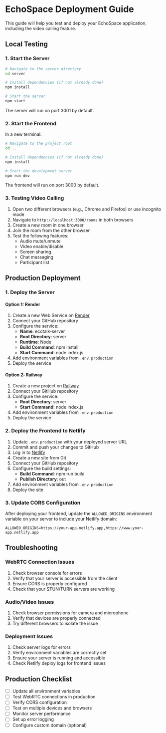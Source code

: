 # EchoSpace Deployment Guide

This guide will help you test and deploy your EchoSpace application, including the video calling feature.

## Local Testing

### 1. Start the Server

```bash
# Navigate to the server directory
cd server

# Install dependencies (if not already done)
npm install

# Start the server
npm start
```

The server will run on port 3001 by default.

### 2. Start the Frontend

In a new terminal:

```bash
# Navigate to the project root
cd ..

# Install dependencies (if not already done)
npm install

# Start the development server
npm run dev
```

The frontend will run on port 3000 by default.

### 3. Testing Video Calling

1. Open two different browsers (e.g., Chrome and Firefox) or use incognito mode
2. Navigate to `http://localhost:3000/rooms` in both browsers
3. Create a new room in one browser
4. Join the room from the other browser
5. Test the following features:
   - Audio mute/unmute
   - Video enable/disable
   - Screen sharing
   - Chat messaging
   - Participant list

## Production Deployment

### 1. Deploy the Server

#### Option 1: Render

1. Create a new Web Service on [Render](https://render.com)
2. Connect your GitHub repository
3. Configure the service:
   - **Name**: ecotalk-server
   - **Root Directory**: server
   - **Runtime**: Node
   - **Build Command**: npm install
   - **Start Command**: node index.js
4. Add environment variables from `.env.production`
5. Deploy the service

#### Option 2: Railway

1. Create a new project on [Railway](https://railway.app)
2. Connect your GitHub repository
3. Configure the service:
   - **Root Directory**: server
   - **Start Command**: node index.js
4. Add environment variables from `.env.production`
5. Deploy the service

### 2. Deploy the Frontend to Netlify

1. Update `.env.production` with your deployed server URL
2. Commit and push your changes to GitHub
3. Log in to [Netlify](https://netlify.com)
4. Create a new site from Git
5. Connect your GitHub repository
6. Configure the build settings:
   - **Build Command**: npm run build
   - **Publish Directory**: out
7. Add environment variables from `.env.production`
8. Deploy the site

### 3. Update CORS Configuration

After deploying your frontend, update the `ALLOWED_ORIGINS` environment variable on your server to include your Netlify domain:

```
ALLOWED_ORIGINS=https://your-app.netlify.app,https://www.your-app.netlify.app
```

## Troubleshooting

### WebRTC Connection Issues

1. Check browser console for errors
2. Verify that your server is accessible from the client
3. Ensure CORS is properly configured
4. Check that your STUN/TURN servers are working

### Audio/Video Issues

1. Check browser permissions for camera and microphone
2. Verify that devices are properly connected
3. Try different browsers to isolate the issue

### Deployment Issues

1. Check server logs for errors
2. Verify environment variables are correctly set
3. Ensure your server is running and accessible
4. Check Netlify deploy logs for frontend issues

## Production Checklist

- [ ] Update all environment variables
- [ ] Test WebRTC connections in production
- [ ] Verify CORS configuration
- [ ] Test on multiple devices and browsers
- [ ] Monitor server performance
- [ ] Set up error logging
- [ ] Configure custom domain (optional)
